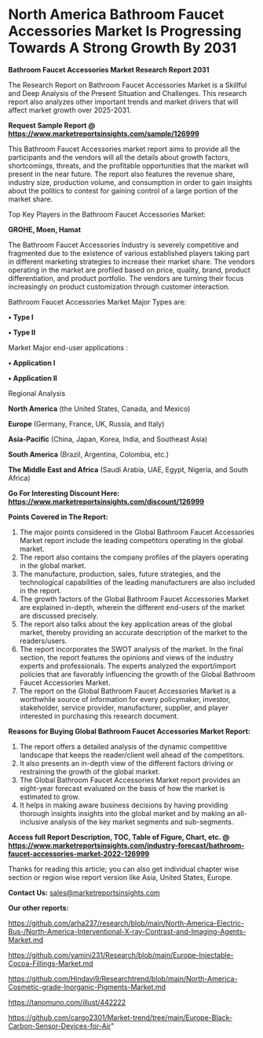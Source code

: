 # North America Bathroom Faucet Accessories Market Is Progressing Towards A Strong Growth By 2031

<strong>Bathroom Faucet Accessories Market Research Report 2031</strong>

The Research Report on Bathroom Faucet Accessories Market is a Skillful and Deep Analysis of the Present Situation and Challenges. This research report also analyzes other important trends and market drivers that will affect market growth over 2025-2031.

<strong>Request Sample Report @ <a href=https://www.marketreportsinsights.com/sample/126999>https://www.marketreportsinsights.com/sample/126999</a></strong>

This Bathroom Faucet Accessories market report aims to provide all the participants and the vendors will all the details about growth factors, shortcomings, threats, and the profitable opportunities that the market will present in the near future. The report also features the revenue share, industry size, production volume, and consumption in order to gain insights about the politics to contest for gaining control of a large portion of the market share.

Top Key Players in the Bathroom Faucet Accessories Market:

<strong>GROHE, Moen, Hamat</strong>

The Bathroom Faucet Accessories Industry is severely competitive and fragmented due to the existence of various established players taking part in different marketing strategies to increase their market share. The vendors operating in the market are profiled based on price, quality, brand, product differentiation, and product portfolio. The vendors are turning their focus increasingly on product customization through customer interaction.

Bathroom Faucet Accessories Market Major Types are:

<strong>• Type I

• Type II</strong>

Market Major end-user applications :

<strong>• Application I

• Application II</strong>

Regional Analysis

</u><strong><b>North America</b></strong> (the United States, Canada, and Mexico)

<strong><b>Europe </b></strong>(Germany, France, UK, Russia, and Italy)

<strong><b>Asia-Pacific</b></strong> (China, Japan, Korea, India, and Southeast Asia)

<strong><b>South America</b></strong> (Brazil, Argentina, Colombia, etc.)

<strong><b>The Middle East and Africa</b></strong> (Saudi Arabia, UAE, Egypt, Nigeria, and South Africa)

<strong>Go For Interesting Discount Here: <a href=https://www.marketreportsinsights.com/discount/126999>https://www.marketreportsinsights.com/discount/126999</a></strong>

<strong>Points Covered in The Report:</strong>
<ol>
  <li>The major points considered in the Global Bathroom Faucet Accessories Market report include the leading competitors operating in the global market.</li>
  <li>The report also contains the company profiles of the players operating in the global market.</li>
  <li>The manufacture, production, sales, future strategies, and the technological capabilities of the leading manufacturers are also included in the report.</li>
  <li>The growth factors of the Global Bathroom Faucet Accessories Market are explained in-depth, wherein the different end-users of the market are discussed precisely.</li>
  <li>The report also talks about the key application areas of the global market, thereby providing an accurate description of the market to the readers/users.</li>
  <li>The report incorporates the SWOT analysis of the market. In the final section, the report features the opinions and views of the industry experts and professionals. The experts analyzed the export/import policies that are favorably influencing the growth of the Global Bathroom Faucet Accessories Market.</li>
  <li>The report on the Global Bathroom Faucet Accessories Market is a worthwhile source of information for every policymaker, investor, stakeholder, service provider, manufacturer, supplier, and player interested in purchasing this research document.</li>
</ol>
<strong>Reasons for Buying Global Bathroom Faucet Accessories Market Report:</strong>

<ol>
  <li>The report offers a detailed analysis of the dynamic competitive landscape that keeps the reader/client well ahead of the competitors.</li>
  <li>It also presents an in-depth view of the different factors driving or restraining the growth of the global market.</li>
  <li>The Global Bathroom Faucet Accessories Market report provides an eight-year forecast evaluated on the basis of how the market is estimated to grow.</li>
  <li>It helps in making aware business decisions by having providing thorough insights insights into the global market and by making an all-inclusive analysis of the key market segments and sub-segments.</li>
</ol>
<strong>Access full Report Description, TOC, Table of Figure, Chart, etc. @ <a href=https://www.marketreportsinsights.com/industry-forecast/bathroom-faucet-accessories-market-2022-126999>https://www.marketreportsinsights.com/industry-forecast/bathroom-faucet-accessories-market-2022-126999</a></strong>


Thanks for reading this article; you can also get individual chapter wise section or region wise report version like Asia, United States, Europe.

<strong>Contact Us:</strong>
sales@marketreportsinsights.com

<strong>Our other reports:</strong>

<a href=https://github.com/arha237/research/blob/main/North-America-Electric-Bus-/North-America-Interventional-X-ray-Contrast-and-Imaging-Agents-Market.md>https://github.com/arha237/research/blob/main/North-America-Electric-Bus-/North-America-Interventional-X-ray-Contrast-and-Imaging-Agents-Market.md</a>

<a href=https://github.com/yamini231/Research/blob/main/Europe-Injectable-Cocoa-Fillings-Market.md>https://github.com/yamini231/Research/blob/main/Europe-Injectable-Cocoa-Fillings-Market.md</a>

<a href=https://github.com/Hindavi9/Researchtrend/blob/main/North-America-Cosmetic-grade-Inorganic-Pigments-Market.md>https://github.com/Hindavi9/Researchtrend/blob/main/North-America-Cosmetic-grade-Inorganic-Pigments-Market.md</a>

<a href=https://tanomuno.com/illust/442222>https://tanomuno.com/illust/442222</a>

<a href=https://github.com/cargo2301/Market-trend/tree/main/Europe-Black-Carbon-Sensor-Devices-for-Air>https://github.com/cargo2301/Market-trend/tree/main/Europe-Black-Carbon-Sensor-Devices-for-Air</a>"
